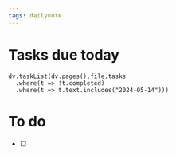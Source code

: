 ```yaml
---
tags: dailynote
---
```


# Tasks due today
```dataviewjs
dv.taskList(dv.pages().file.tasks 
  .where(t => !t.completed)
  .where(t => t.text.includes("2024-05-14")))
```

# To do
- [ ] 